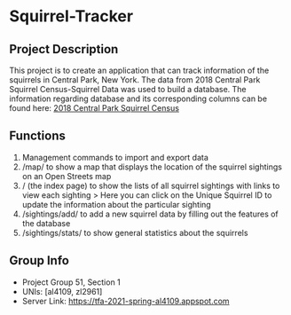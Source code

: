 # Squirrel-Tracker

## Project Description
This project is to create an application that can track information of the squirrels in Central Park, New York. The data from 2018 Central Park Squirrel Census-Squirrel Data was used to build a database. The information regarding database and its corresponding columns can be found here: [2018 Central Park Squirrel Census](https://data.cityofnewyork.us/Environment/2018-Central-Park-Squirrel-Census-Squirrel-Data/vfnx-vebw)

## Functions
1. Management commands to import and export data
2. /map/ to show a map that displays the location of the squirrel sightings on an Open Streets map
3. / (the index page) to show the lists of all squirrel sightings with links to view each sighting > Here you can click on the Unique Squirrel ID to update the information about the particular sighting
4. /sightings/add/ to add a new squirrel data by filling out the features of the database
5. /sightings/stats/ to show general statistics about the squirrels 

## Group Info 
- Project Group 51, Section 1
- UNIs: [al4109, zl2961]
- Server Link: https://tfa-2021-spring-al4109.appspot.com
